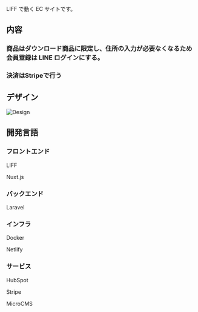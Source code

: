 LIFF で動く EC サイトです。

## 内容

### 商品はダウンロード商品に限定し、住所の入力が必要なくなるため会員登録は LINE ログインにする。

### 決済はStripeで行う

## デザイン
![Design](https://user-images.githubusercontent.com/70458379/124701894-56a1d900-df2a-11eb-8b2a-7559b2a9fb21.png)

## 開発言語

### フロントエンド

LIFF

Nuxt.js

### バックエンド

Laravel

### インフラ

Docker

Netlify

### サービス

HubSpot

Stripe

MicroCMS
